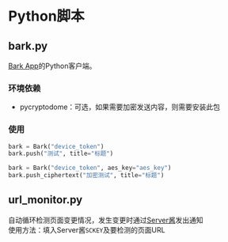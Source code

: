 # Python脚本

## bark.py

[Bark App](https://bark.day.app/#/?id=bark)的Python客户端。

### 环境依赖

* pycryptodome：可选，如果需要加密发送内容，则需要安装此包

### 使用

```python
bark = Bark("device_token")
bark.push("测试", title="标题")

bark = Bark("device_token", aes_key="aes_key")
bark.push_ciphertext("加密测试", title="标题")
```

## url_monitor.py

自动循环检测页面变更情况，发生变更时通过[Server酱](http://sc.ftqq.com/?c=code)发出通知  
使用方法：填入Server酱`SCKEY`及要检测的页面URL
